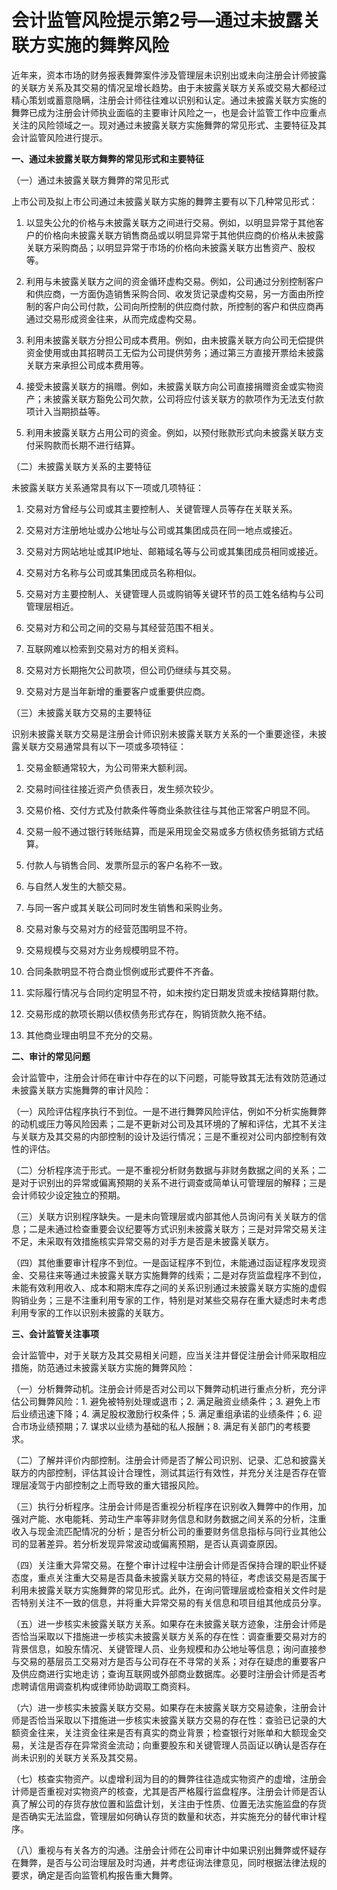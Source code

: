 # 会计监管风险提示第2号—通过未披露关联方实施的舞弊风险

近年来，资本市场的财务报表舞弊案件涉及管理层未识别出或未向注册会计师披露的关联方关系及其交易的情况呈增长趋势。由于未披露关联方关系或交易大都经过精心策划或蓄意隐瞒，注册会计师往往难以识别和认定。通过未披露关联方实施的舞弊已成为注册会计师执业面临的主要审计风险之一，也是会计监管工作中应重点关注的风险领域之一。现对通过未披露关联方实施舞弊的常见形式、主要特征及其会计监管风险进行提示。

**一、通过未披露关联方舞弊的常见形式和主要特征**

（一）通过未披露关联方舞弊的常见形式

上市公司及拟上市公司通过未披露关联方实施的舞弊主要有以下几种常见形式：

1. 以显失公允的价格与未披露关联方之间进行交易。例如，以明显异常于其他客户的价格向未披露关联方销售商品或以明显异常于其他供应商的价格从未披露关联方采购商品；以明显异常于市场的价格向未披露关联方出售资产、股权等。

2. 利用与未披露关联方之间的资金循环虚构交易。例如，公司通过分别控制客户和供应商，一方面伪造销售采购合同、收发货记录虚构交易，另一方面由所控制的客户向公司付款，公司向所控制的供应商付款，所控制的客户和供应商再通过交易形成资金往来，从而完成虚构交易。

3. 利用未披露关联方分担公司成本费用。例如，由未披露关联方向公司无偿提供资金使用或由其招聘员工无偿为公司提供劳务；通过第三方直接开票给未披露关联方来承担公司成本费用等。

4. 接受未披露关联方的捐赠。例如，未披露关联方向公司直接捐赠资金或实物资产；未披露关联方豁免公司欠款，公司将应付该关联方的款项作为无法支付款项计入当期损益等。

5. 利用未披露关联方占用公司的资金。例如，以预付账款形式向未披露关联方支付采购款而长期不进行结算。

（二）未披露关联方关系的主要特征

未披露关联方关系通常具有以下一项或几项特征：

1. 交易对方曾经与公司或其主要控制人、关键管理人员等存在关联关系。

2. 交易对方注册地址或办公地址与公司或其集团成员在同一地点或接近。

3. 交易对方网站地址或其IP地址、邮箱域名等与公司或其集团成员相同或接近。

4. 交易对方名称与公司或其集团成员名称相似。

5. 交易对方主要控制人、关键管理人员或购销等关键环节的员工姓名结构与公司管理层相近。

6. 交易对方和公司之间的交易与其经营范围不相关。

7. 互联网难以检索到交易对方的相关资料。

8. 交易对方长期拖欠公司款项，但公司仍继续与其交易。

9. 交易对方是当年新增的重要客户或重要供应商。

（三）未披露关联方交易的主要特征

识别未披露关联方交易是注册会计师识别未披露关联方关系的一个重要途径，未披露关联方交易通常具有以下一项或多项特征：

1. 交易金额通常较大，为公司带来大额利润。

2. 交易时间往往接近资产负债表日，发生频次较少。

3. 交易价格、交付方式及付款条件等商业条款往往与其他正常客户明显不同。

4. 交易一般不通过银行转账结算，而是采用现金交易或多方债权债务抵销方式结算。

5. 付款人与销售合同、发票所显示的客户名称不一致。

6. 与自然人发生的大额交易。

7. 与同一客户或其关联公司同时发生销售和采购业务。

8. 交易对象与交易对方的经营范围明显不符。

9. 交易规模与交易对方业务规模明显不符。

10. 合同条款明显不符合商业惯例或形式要件不齐备。

11. 实际履行情况与合同约定明显不符，如未按约定日期发货或未按结算期付款。

12. 交易形成的款项长期以债权债务形式存在，购销货款久拖不结。

13. 其他商业理由明显不充分的交易。

**二、审计的常见问题**

会计监管中，注册会计师在审计中存在的以下问题，可能导致其无法有效防范通过未披露关联方实施舞弊的审计风险：

（一）风险评估程序执行不到位。一是不进行舞弊风险评估，例如不分析实施舞弊的动机或压力等风险因素；二是不更新对公司及其环境的了解和评估，尤其不关注与关联方及其交易的内部控制的设计及运行情况；三是不重视对公司内部控制有效性的评估。

（二）分析程序流于形式。一是不重视分析财务数据与非财务数据之间的关系；二是对于识别出的异常或偏离预期的关系不进行调查或简单认可管理层的解释；三是会计师较少设定独立的预期。

（三）关联方识别程序缺失。一是未向管理层或内部其他人员询问有关关联方的信息；二是未通过检查重要会议纪要等方式识别未披露关联方；三是对异常交易关注不足，未采取有效措施核实异常交易的对手方是否是未披露关联方。

（四）其他重要审计程序不到位。一是函证程序不到位，未能通过函证程序发现资金、交易往来等通过未披露关联方实施舞弊的线索；二是对存货监盘程序不到位，未能有效利用收入、成本和期末库存之间的关系识别通过未披露关联方实施的虚假购销业务；三是不注重利用专家的工作，特别是对某些交易存在重大疑虑时未考虑利用专家的工作以识别未披露的关联方。

**三、会计监管关注事项**

会计监管中，对于关联方及其交易相关问题，应当关注并督促注册会计师采取相应措施，防范通过未披露关联方实施的舞弊风险：

（一）分析舞弊动机。注册会计师是否对公司以下舞弊动机进行重点分析，充分评估公司舞弊风险：1. 避免被特别处理或退市；2. 满足融资业绩条件；3. 避免上市后业绩迅速下降；4. 满足股权激励行权条件；5. 满足重组承诺的业绩条件；6. 迎合市场业绩预期；7. 谋求以业绩为基础的私人报酬；8. 满足有关部门的考核要求。

（二）了解并评价内部控制。注册会计师是否了解公司识别、记录、汇总和披露关联方的内部控制，评估其设计合理性，测试其运行有效性，并充分关注是否存在管理层凌驾于内部控制之上而导致的重大错报风险。

（三）执行分析程序。注册会计师是否重视分析程序在识别收入舞弊中的作用，加强对产能、水电能耗、劳动生产率等非财务信息和财务数据之间关系的分析，注重收入与现金流匹配情况的分析；是否分析公司的重要财务信息指标与同行业其他公司的显著差异。若分析发现异常波动或偏离预期，是否认真调查原因。

（四）关注重大异常交易。在整个审计过程中注册会计师是否保持合理的职业怀疑态度，重点关注重大交易是否具备未披露关联方交易的特征，考虑该交易是否属于利用未披露关联方实施舞弊的常见形式。此外，在询问管理层或检查相关文件时是否特别关注不一致的信息，并将重大异常交易的有关信息和项目组其他成员分享。

（五）进一步核实未披露关联方关系。如果存在未披露关联方迹象，注册会计师是否恰当采取以下措施进一步核实未披露关联方关系的存在性：调查重要交易对方的背景信息，如股东情况、关键管理人员、业务规模和办公地址等信息；询问直接参与交易的基层员工交易对方是否与公司存在不寻常的关系；对存在疑虑的重要客户及供应商进行实地走访；查询互联网或外部商业数据库。必要时注册会计师是否考虑聘请信用调查机构或律师协助调取工商资料。

（六）进一步核实未披露关联方交易。如果存在未披露关联方交易迹象，注册会计师是否恰当采取以下措施进一步核实未披露关联方交易的存在性：查验已记录的大额资金往来，关注资金往来是否有真实的商业背景；检查银行对账单和大额现金交易，关注是否存在异常资金流动；向重要股东和关键管理人员函证以确认是否存在尚未识别的关联方关系及其交易。

（七）核查实物资产。以虚增利润为目的的舞弊往往造成实物资产的虚增，注册会计师是否重视对实物资产的核查，尤其是否严格履行监盘程序。注册会计师是否认真了解公司的存货存放位置和监盘计划，关注由于性质、位置无法实施监盘的存货是否确实无法监盘，管理层如何确认存货的数量和状态，并实施充分的替代审计程序。

（八）重视与有关各方的沟通。注册会计师在公司审计中如果识别出舞弊或怀疑存在舞弊，是否与公司治理层及时沟通，并考虑征询法律意见，同时根据法律法规的要求，确定是否向监管机构报告重大舞弊。